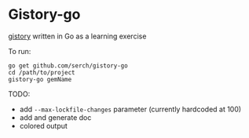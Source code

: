 # Gistory-go

[gistory](https://github.com/serch/gistory) written in Go as a learning exercise

To run:

```shell
go get github.com/serch/gistory-go
cd /path/to/project
gistory-go gemName
```

TODO:

- add `--max-lockfile-changes` parameter (currently hardcoded at 100)
- add and generate doc
- colored output
